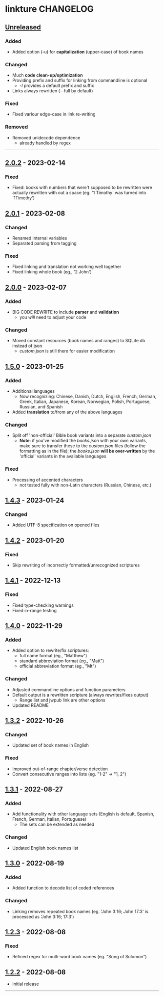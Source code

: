 # linkture CHANGELOG

## [Unreleased]

### Added

- Added option (-u) for **capitalization** (upper-case) of book names

### Changed

- Much **code clean-up/optimization**
- Providing prefix and suffix for linking from commandline is optional
  - *-l* provides a default prefix and suffix
- Links always rewritten (--full by default)

### Fixed

- Fixed variour edge-case in link re-writing

### Removed

- Removed unidecode dependence
  - already handled by regex

____
## [2.0.2] - 2023-02-14
### Fixed

- Fixed: books with numbers that were't supposed to be rewritten were actually rewritten with out a space (eg. '1 Timothy' was turned into '1Timothy')

## [2.0.1] - 2023-02-08
### Changed

- Renamed internal variables
- Separated parsing from tagging

### Fixed

- Fixed linking and translation not working well together
- Fixed linking whole book (eg., '2 John')

## [2.0.0] - 2023-02-07
### Added

- BIG CODE REWRITE to include **parser** and **validation**
  - you *will* need to adjust your code

### Changed

- Moved constant resources (book names and ranges) to SQLite db instead of json
  - *custom.json* is still there for easier modification

## [1.5.0] - 2023-01-25
### Added

- Additional languages
  - Now recognizing: Chinese, Danish, Dutch, English, French, German, Greek, Italian, Japanese, Korean, Norwegian, Polish, Portuguese, Russian, and Spanish
- Added **translation** to/from any of the above languages

### Changed

- Split off 'non-official' Bible book variants into a separate *custom.json*
  - **Note**: if you've modified the *books.json* with your own variants, make sure to transfer these to the *custom.json* files (follow the formatting as in the file); the *books.json* **will be over-written** by the 'official' variants in the available languages

### Fixed

- Processing of accented characters
  - not tested fully with non-Latin characters (Russian, Chinese, etc.)

## [1.4.3] - 2023-01-24
### Changed

- Added UTF-8 specification on opened files

## [1.4.2] - 2023-01-20
### Fixed

- Skip rewriting of incorrectly formatted/unrecognized scriptures

## [1.4.1] - 2022-12-13
### Fixed

- Fixed type-checking warnings
- Fixed in-range testing

## [1.4.0] - 2022-11-29
### Added

- Added option to rewrite/fix scriptures:
  - full name format (eg., "Matthew")
  - standard abbreviation format (eg., "Matt")
  - official abbreviation format (eg., "Mt")

### Changed

- Adjusted commandline options and function parameters
- Default output is a rewritten scripture (always rewrites/fixes output)
  - Range list and jwpub link are other options
- Updated README

## [1.3.2] - 2022-10-26
### Changed

- Updated set of book names in English

### Fixed

- Improved out-of-range chapter/verse detection
- Convert consecutive ranges into lists (eg. "1-2" -> "1, 2")

## [1.3.1] - 2022-08-27
### Added

- Add functionality with other language sets (English is default, Spanish, French, German, Italian, Portuguese)
  - The sets can be extended as needed

### Changed

- Updated English book names list

## [1.3.0] - 2022-08-19
### Added

- Added function to decode list of coded references

### Changed

- Linking removes repeated book names (eg. 'John 3:16; John 17:3' is processed as 'John 3:16; 17:3')

## [1.2.3] - 2022-08-08
### Fixed

- Refined regex for multi-word book names (eg. "Song of Solomon")

## [1.2.2] - 2022-08-08
- Initial release

____
[Unreleased]: https://github.com/erykjj/linkture
[2.0.2]:https://github.com/erykjj/linkture/releases/tag/v2.0.2
[2.0.1]:https://github.com/erykjj/linkture/releases/tag/v2.0.1
[2.0.0]:https://github.com/erykjj/linkture/releases/tag/v2.0.0
[1.5.0]:https://github.com/erykjj/linkture/releases/tag/v1.5.0
[1.4.3]:https://github.com/erykjj/linkture/releases/tag/v1.4.3
[1.4.2]:https://github.com/erykjj/linkture/releases/tag/v1.4.2
[1.4.1]:https://github.com/erykjj/linkture/releases/tag/v1.4.1
[1.4.0]:https://github.com/erykjj/linkture/releases/tag/v1.4.0
[1.3.2]:https://github.com/erykjj/linkture/releases/tag/v1.3.2
[1.3.1]:https://github.com/erykjj/linkture/releases/tag/v1.3.1
[1.3.0]:https://github.com/erykjj/linkture/releases/tag/v1.3.0
[1.2.3]:https://github.com/erykjj/linkture/releases/tag/v1.2.3
[1.2.2]:https://github.com/erykjj/linkture/releases/tag/v1.2.2
